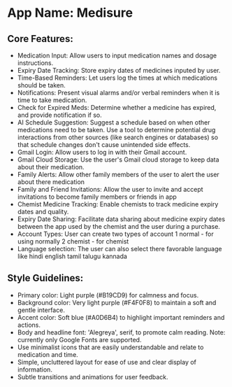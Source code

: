 # **App Name**: Medisure

## Core Features:

- Medication Input: Allow users to input medication names and dosage instructions.
- Expiry Date Tracking: Store expiry dates of medicines inputed by user.
- Time-Based Reminders: Let users log the times at which medications should be taken.
- Notifications: Present visual alarms and/or verbal reminders when it is time to take medication.
- Check for Expired Meds: Determine whether a medicine has expired, and provide notification if so.
- AI Schedule Suggestion: Suggest a schedule based on when other medications need to be taken. Use a tool to determine potential drug interactions from other sources (like search engines or databases) so that schedule changes don't cause unintended side effects.
- Gmail Login: Allow users to log in with their Gmail account.
- Gmail Cloud Storage: Use the user's Gmail cloud storage to keep data about their medication.
- Family Alerts: Allow other family members of the user to alert the user about there medication
- Family and Friend Invitations: Allow the user to invite and accept invitations to become family members or friends in app
- Chemist Medicine Tracking: Enable chemists to track medicine expiry dates and quality.
- Expiry Date Sharing: Facilitate data sharing about medicine expiry dates between the app used by the chemist and the user during a purchase.
- Account Types: User can create two types of account 1 normal - for using normally 2 chemist - for chemist
- Language selection: The user can also select there favorable language like hindi english tamil talugu kannada

## Style Guidelines:

- Primary color: Light purple (#B19CD9) for calmness and focus.
- Background color: Very light purple (#F4F0F8) to maintain a soft and gentle interface.
- Accent color: Soft blue (#A0D6B4) to highlight important reminders and actions.
- Body and headline font: 'Alegreya', serif, to promote calm reading. Note: currently only Google Fonts are supported.
- Use minimalist icons that are easily understandable and relate to medication and time.
- Simple, uncluttered layout for ease of use and clear display of information.
- Subtle transitions and animations for user feedback.